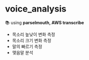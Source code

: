 # voice_analysis
<div align="left">
  
  📚 using **parselmouth, AWS transcribe**
  
</div>

- 목소리 높낮이 변화 측정
- 목소리 크기 변화 측정
- 말의 빠르기 측정
- 맺음말 분석

